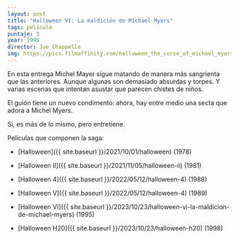```yaml
---
layout: post
title: "Halloween VI: La maldición de Michael Myers"
tags: pelicula
puntaje: 3
year: 1995
director: Joe Chappelle
img: https://pics.filmaffinity.com/halloween_the_curse_of_michael_myers_halloween_6-352287647-large.jpg
---
```


En esta entrega Michel Mayer sigue matando de manera más sangrienta que las anteriores. Aunque algunas son demasiado absurdas y torpes. Y varias escenas que intentan asustar que parecen chistes de niños.

El guión tiene un nuevo condimento: ahora, hay entre medio una secta que adora a Michel Myers.

Si, es más de lo mismo, pero entretiene.



Películas que componen la saga:

- [Halloween]({{ site.baseurl }}/2021/10/01/halloween) (1978)

- [Halloween II]({{ site.baseurl }}/2021/11/05/halloween-ii) (1981)

- [Halloween 4]({{ site.baseurl }}/2022/05/12/halloween-4) (1988)

- [Halloween V]({{ site.baseurl }}/2022/05/12/halloween-4) (1989)

- [Halloween VI]({{ site.baseurl }}/2023/10/23/halloween-vi-la-maldicion-de-michael-myers) (1995)

- [Halloween H20]({{ site.baseurl }}/2023/10/23/halloween-h20) (1998)

  



